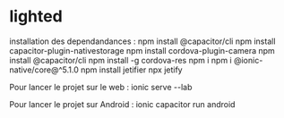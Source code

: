 # lighted
installation des dependandances :
npm install @capacitor/cli
npm install capacitor-plugin-nativestorage
npm install cordova-plugin-camera
npm install @capacitor/cli
npm install -g cordova-res
npm i 
npm i @ionic-native/core@^5.1.0
npm install jetifier
npx jetify

Pour lancer le projet sur le web :
ionic serve --lab

Pour lancer le projet sur Android :
ionic capacitor run android
